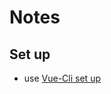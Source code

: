 # Notes

## Set up

- use [Vue-Cli set up](https://cli.vuejs.org/guide/creating-a-project.html#vue-create)